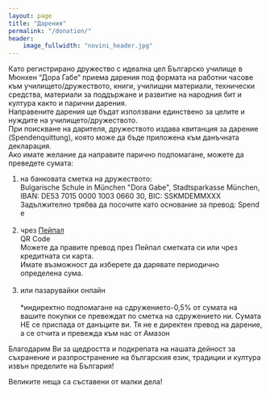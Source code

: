 ```yaml
---
layout: page
title: "Дарения"
permalink: "/donation/"
header:
    image_fullwidth: "novini_header.jpg"
---
```

Като регистрирано дружество с идеална цел Българско училище в Мюнхен “Дора Габе“ приема дарения под формата на работни часове към училището/дружеството, книги, училищни материали, технически средства, материали за поддържане и развитие на народния бит и култура както и парични дарения.  
Направените дарения ще бъдат използвани единствено за целите и нуждите на училището/дружеството.  
При поискване на дарителя, дружеството издава квитанция за дарение (Spendenquittung), която може да бъде приложена към данъчната  декларация.  
Ако имате желание да направите парично подпомагане, можете да преведете сумата:  
<ol>
<li> на банковата сметка на дружеството:  <br/>
Bulgarische Schule in München "Dora Gabe", Stadtsparkasse München,  <br/>
IBAN: DE53 7015 0000 1003 0660 30, BIC: SSKMDEMMXXX  <br/>
Задължително трябва да посочите като основание за превод: Spende  <br/><br/></li>
<li> чрез <a href="https://www.paypal.com/donate?hosted_button_id=DKN2UJ8T59L9Y" target="_blank">Пейпал</a> <br/>
<div class="radius">
    QR Code <br/>
	<a href="https://www.paypal.com/donate?hosted_button_id=DKN2UJ8T59L9Y" target="_blank"><img class="b30" src="{{site.urlimg }}paypalQR.png" alt=""> </a>   <br/>
</div>
Можете да правите превод през Пейпал сметката си или чрез кредитната си карта.   <br/>
Имате възможност да изберете да дарявате периодично определена сума.<br/> <br/> </li>
<li>или пазарувайки онлайн  <br/>
<div class="radius">
		<div id="amznCharityBanner"><script type="text/javascript">(function() {var iFrame = document.createElement('iframe'); iFrame.style.display = 'none'; iFrame.style.border = "none"; iFrame.width = 310; iFrame.height = 256; iFrame.setAttribute && iFrame.setAttribute('scrolling', 'no'); iFrame.setAttribute('frameborder', '0'); setTimeout(function() {var contents = (iFrame.contentWindow) ? iFrame.contentWindow : (iFrame.contentDocument.document) ? iFrame.contentDocument.document : iFrame.contentDocument; contents.document.open(); contents.document.write(decodeURIComponent("%3Cdiv%20id%3D%22amznCharityBannerInner%22%3E%3Ca%20href%3D%22https%3A%2F%2Fsmile.amazon.de%2Fch%2F143-211-70944%22%20target%3D%22_blank%22%3E%3Cdiv%20class%3D%22text%22%20height%3D%22%22%3E%3Cdiv%20class%3D%22support-wrapper%22%3E%3Cdiv%20class%3D%22support%22%20style%3D%22font-size%3A%2021px%3B%20line-height%3A%2024px%3B%20margin-top%3A%207px%3B%20margin-bottom%3A%200px%3B%22%3EUnterst%C3%BCtzen%20Sie%20%3Cspan%20id%3D%22charity-name%22%20style%3D%22display%3A%20inline-block%3B%22%3EBulgarische%20Schule%20in%20Muenchen%20Dora%20Gabe%20e.V.%2C%3C%2Fspan%3E%3C%2Fdiv%3E%3C%2Fdiv%3E%3Cdiv%20class%3D%22when-shop%22%3Eindem%20Sie%20auf%20%3Cb%3Esmile.amazon.de%3C%2Fb%3E%3C%2Fdiv%3E%3Cdiv%20class%3D%22donates%22%3E%20einkaufen.%3C%2Fdiv%3E%3C%2Fdiv%3E%3C%2Fa%3E%3C%2Fdiv%3E%3Cstyle%3E%23amznCharityBannerInner%7Bbackground-image%3Aurl(https%3A%2F%2Fm.media-amazon.com%2Fimages%2FG%2F03%2Fx-locale%2Fpaladin%2Fcharitycentral%2Fbanner-background-image._CB485921641_.png)%3Bwidth%3A300px%3Bheight%3A250px%3Bposition%3Arelative%7D%23amznCharityBannerInner%20a%7Bdisplay%3Ablock%3Bwidth%3A100%25%3Bheight%3A100%25%3Bposition%3Arelative%3Bcolor%3A%23000%3Btext-decoration%3Anone%7D.text%7Bposition%3Aabsolute%3Btop%3A20px%3Bleft%3A15px%3Bright%3A15px%3Bbottom%3A100px%7D.support-wrapper%7Boverflow%3Ahidden%3Bmax-height%3A86px%7D.support%7Bfont-family%3AArial%2Csans%3Bfont-weight%3A700%3Bline-height%3A28px%3Bfont-size%3A25px%3Bcolor%3A%23333%3Btext-align%3Acenter%3Bmargin%3A0%3Bpadding%3A0%3Bbackground%3A0%200%7D.when-shop%7Bfont-family%3AArial%2Csans%3Bfont-size%3A15px%3Bfont-weight%3A400%3Bline-height%3A15px%3Bcolor%3A%23333%3Btext-align%3Acenter%3Bmargin%3A0%3Bpadding%3A0%3Bbackground%3A0%200%7D.donates%7Bfont-family%3AArial%2Csans%3Bfont-size%3A15px%3Bfont-weight%3A400%3Bline-height%3A21px%3Bcolor%3A%23333%3Btext-align%3Acenter%3Bmargin%3A0%3Bpadding%3A0%3Bbackground%3A0%200%7D%3C%2Fstyle%3E")); contents.document.close(); iFrame.style.display = 'block';}); document.getElementById('amznCharityBanner').appendChild(iFrame); })(); </script>
        </div>  
        <br/>
	</div>  
     *индиректно подпомагане на сдружението-0,5% от сумата на вашите покупки се превеждат по сметка на сдружението ни. Сумата НЕ се приспада от данъците ви. Тя не е директен превод на дарение, а се отчита и превежда към нас от Амазон<br/></li>
    </ol>
Благодарим Ви за щедростта и подкрепата на нашата дейност за съхранение и разпространение на българския език, традиции и култура извън пределите на България!  

Великите неща са съставени от малки дела!  
